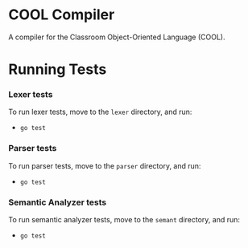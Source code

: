 # COOL Compiler

A compiler for the Classroom Object-Oriented Language (COOL).

# Running Tests

### Lexer tests

To run lexer tests, move to the `lexer` directory, and run:
- `go test`

### Parser tests

To run parser tests, move to the `parser` directory, and run:
- `go test`

### Semantic Analyzer tests

To run semantic analyzer tests, move to the `semant` directory, and run:
- `go test`
